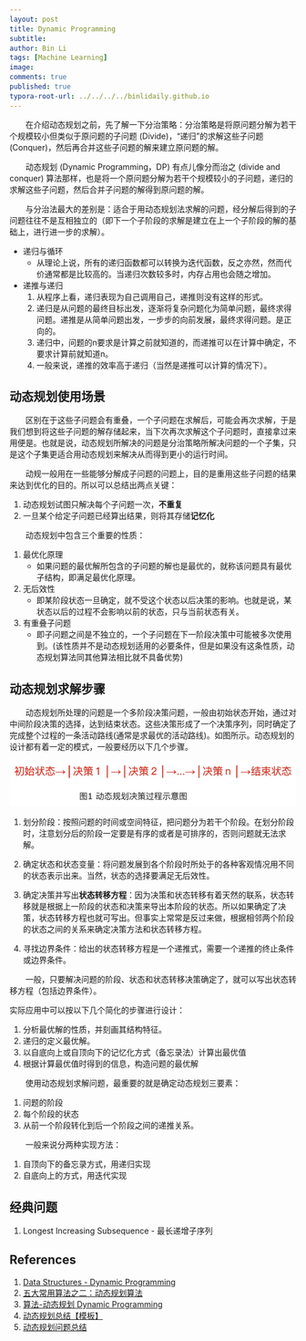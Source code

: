 ```yaml
---
layout: post
title: Dynamic Programming
subtitle:
author: Bin Li
tags: [Machine Learning]
image: 
comments: true
published: true
typora-root-url: ../../../../binlidaily.github.io
---
```

　　在介绍动态规划之前，先了解一下分治策略：分治策略是将原问题分解为若干个规模较小但类似于原问题的子问题 (Divide)，“递归”的求解这些子问题 (Conquer)，然后再合并这些子问题的解来建立原问题的解。

　　动态规划 (Dynamic Programming，DP) 有点儿像分而治之 (divide and conquer) 算法那样，也是将一个原问题分解为若干个规模较小的子问题，递归的求解这些子问题，然后合并子问题的解得到原问题的解。

　　与分治法最大的差别是：适合于用动态规划法求解的问题，经分解后得到的子问题往往不是互相独立的（即下一个子阶段的求解是建立在上一个子阶段的解的基础上，进行进一步的求解）。


* 递归与循环
    * 从理论上说，所有的递归函数都可以转换为迭代函数，反之亦然，然而代价通常都是比较高的。当递归次数较多时，内存占用也会随之增加。
* 递推与递归
    1. 从程序上看，递归表现为自己调用自己，递推则没有这样的形式。
    2. 递归是从问题的最终目标出发，逐渐将复杂问题化为简单问题，最终求得问题。递推是从简单问题出发，一步步的向前发展，最终求得问题。是正向的。
    3. 递归中，问题的n要求是计算之前就知道的，而递推可以在计算中确定，不要求计算前就知道n。
    4. 一般来说，递推的效率高于递归（当然是递推可以计算的情况下）。

## 动态规划使用场景
　　区别在于这些子问题会有重叠，一个子问题在求解后，可能会再次求解，于是我们想到将这些子问题的解存储起来，当下次再次求解这个子问题时，直接拿过来用便是。也就是说，动态规划所解决的问题是分治策略所解决问题的一个子集，只是这个子集更适合用动态规划来解决从而得到更小的运行时间。

　　动规一般用在一些能够分解成子问题的问题上，目的是重用这些子问题的结果来达到优化的目的。所以可以总结出两点关键：
1. 动态规划试图只解决每个子问题一次，**不重复**
2. 一旦某个给定子问题已经算出结果，则将其存储**记忆化**

　　动态规划中包含三个重要的性质：
1. 最优化原理
    * 如果问题的最优解所包含的子问题的解也是最优的，就称该问题具有最优子结构，即满足最优化原理。
2. 无后效性
    * 即某阶段状态一旦确定，就不受这个状态以后决策的影响。也就是说，某状态以后的过程不会影响以前的状态，只与当前状态有关。
3. 有重叠子问题
    * 即子问题之间是不独立的，一个子问题在下一阶段决策中可能被多次使用到。(该性质并不是动态规划适用的必要条件，但是如果没有这条性质，动态规划算法同其他算法相比就不具备优势)

## 动态规划求解步骤
　　动态规划所处理的问题是一个多阶段决策问题，一般由初始状态开始，通过对中间阶段决策的选择，达到结束状态。这些决策形成了一个决策序列，同时确定了完成整个过程的一条活动路线(通常是求最优的活动路线)。如图所示。动态规划的设计都有着一定的模式，一般要经历以下几个步骤。

![-w448](/img/media/15606112924992.jpg)

1. 划分阶段：按照问题的时间或空间特征，把问题分为若干个阶段。在划分阶段时，注意划分后的阶段一定要是有序的或者是可排序的，否则问题就无法求解。

2. 确定状态和状态变量：将问题发展到各个阶段时所处于的各种客观情况用不同的状态表示出来。当然，状态的选择要满足无后效性。

3. 确定决策并写出**状态转移方程**：因为决策和状态转移有着天然的联系，状态转移就是根据上一阶段的状态和决策来导出本阶段的状态。所以如果确定了决策，状态转移方程也就可写出。但事实上常常是反过来做，根据相邻两个阶段的状态之间的关系来确定决策方法和状态转移方程。

4. 寻找边界条件：给出的状态转移方程是一个递推式，需要一个递推的终止条件或边界条件。

　　一般，只要解决问题的阶段、状态和状态转移决策确定了，就可以写出状态转移方程（包括边界条件）。

实际应用中可以按以下几个简化的步骤进行设计：

1. 分析最优解的性质，并刻画其结构特征。
2. 递归的定义最优解。
3. 以自底向上或自顶向下的记忆化方式（备忘录法）计算出最优值
4. 根据计算最优值时得到的信息，构造问题的最优解

　　使用动态规划求解问题，最重要的就是确定动态规划三要素：
1. 问题的阶段
2. 每个阶段的状态
3. 从前一个阶段转化到后一个阶段之间的递推关系。

　　一般来说分两种实现方法：
1. 自顶向下的备忘录方式，用递归实现
2. 自底向上的方式，用迭代实现


## 经典问题
1. Longest Increasing Subsequence - 最长递增子序列


## References
1. [Data Structures - Dynamic Programming](https://www.tutorialspoint.com/data_structures_algorithms/dynamic_programming.htm)
2. [五大常用算法之二：动态规划算法](https://www.cnblogs.com/steven_oyj/archive/2010/05/22/1741374.html)
3. [算法-动态规划 Dynamic Programming](https://blog.csdn.net/u013309870/article/details/75193592)
4. [动态规划总结【模板】](https://blog.csdn.net/lianai911/article/details/45424703)
5. [动态规划问题总结](https://zhuanlan.zhihu.com/p/33574315)